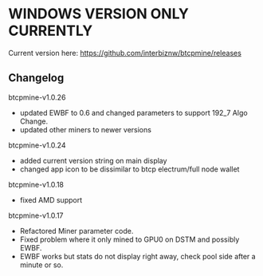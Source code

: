 # WINDOWS VERSION ONLY CURRENTLY

Current version here: https://github.com/interbiznw/btcpmine/releases


## Changelog
btcpmine-v1.0.26
* updated EWBF to 0.6 and changed parameters to support 192_7 Algo Change.
* updated other miners to newer versions

btcpmine-v1.0.24
* added current version string on main display
* changed app icon to be dissimilar to btcp electrum/full node wallet

btcpmine-v1.0.18
* fixed AMD support

btcpmine-v1.0.17
* Refactored Miner parameter code.
* Fixed problem where it only mined to GPU0 on DSTM and possibly EWBF.
* EWBF works but stats do not display right away, check pool side after a minute or so.
